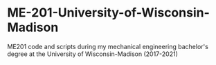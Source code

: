 # ME-201-University-of-Wisconsin-Madison
ME201 code and scripts during my mechanical engineering bachelor's degree at the University of Wisconsin-Madison (2017-2021)
